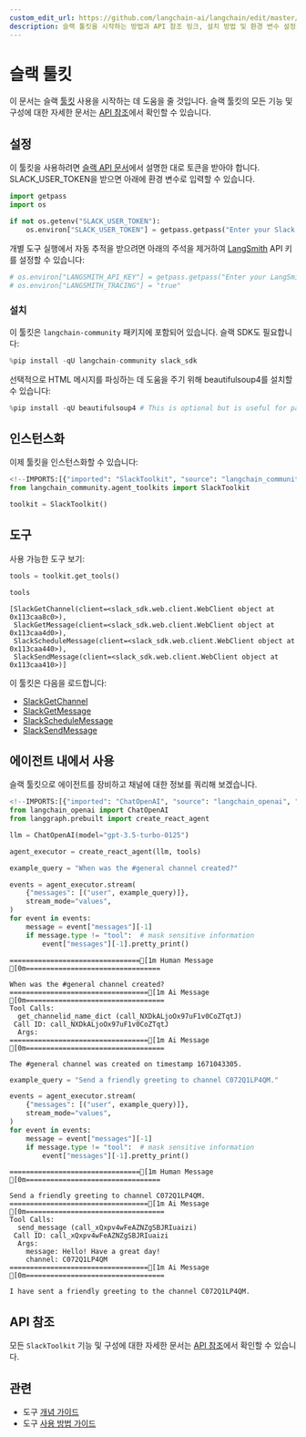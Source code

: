 ```yaml
---
custom_edit_url: https://github.com/langchain-ai/langchain/edit/master/docs/docs/integrations/tools/slack.ipynb
description: 슬랙 툴킷을 시작하는 방법과 API 참조 링크, 설치 방법 및 환경 변수 설정에 대한 정보를 제공합니다.
---
```


# 슬랙 툴킷

이 문서는 슬랙 [툴킷](/docs/concepts/#toolkits) 사용을 시작하는 데 도움을 줄 것입니다. 슬랙 툴킷의 모든 기능 및 구성에 대한 자세한 문서는 [API 참조](https://api.python.langchain.com/en/latest/agent_toolkits/langchain_community.agent_toolkits.slack.toolkit.SlackToolkit.html)에서 확인할 수 있습니다.

## 설정

이 툴킷을 사용하려면 [슬랙 API 문서](https://api.slack.com/tutorials/tracks/getting-a-token)에서 설명한 대로 토큰을 받아야 합니다. SLACK_USER_TOKEN을 받으면 아래에 환경 변수로 입력할 수 있습니다.

```python
import getpass
import os

if not os.getenv("SLACK_USER_TOKEN"):
    os.environ["SLACK_USER_TOKEN"] = getpass.getpass("Enter your Slack user token: ")
```


개별 도구 실행에서 자동 추적을 받으려면 아래의 주석을 제거하여 [LangSmith](https://docs.smith.langchain.com/) API 키를 설정할 수 있습니다:

```python
# os.environ["LANGSMITH_API_KEY"] = getpass.getpass("Enter your LangSmith API key: ")
# os.environ["LANGSMITH_TRACING"] = "true"
```


### 설치

이 툴킷은 `langchain-community` 패키지에 포함되어 있습니다. 슬랙 SDK도 필요합니다:

```python
%pip install -qU langchain-community slack_sdk
```


선택적으로 HTML 메시지를 파싱하는 데 도움을 주기 위해 beautifulsoup4를 설치할 수 있습니다:

```python
%pip install -qU beautifulsoup4 # This is optional but is useful for parsing HTML messages
```


## 인스턴스화

이제 툴킷을 인스턴스화할 수 있습니다:

```python
<!--IMPORTS:[{"imported": "SlackToolkit", "source": "langchain_community.agent_toolkits", "docs": "https://api.python.langchain.com/en/latest/agent_toolkits/langchain_community.agent_toolkits.slack.toolkit.SlackToolkit.html", "title": "Slack Toolkit"}]-->
from langchain_community.agent_toolkits import SlackToolkit

toolkit = SlackToolkit()
```


## 도구

사용 가능한 도구 보기:

```python
tools = toolkit.get_tools()

tools
```


```output
[SlackGetChannel(client=<slack_sdk.web.client.WebClient object at 0x113caa8c0>),
 SlackGetMessage(client=<slack_sdk.web.client.WebClient object at 0x113caa4d0>),
 SlackScheduleMessage(client=<slack_sdk.web.client.WebClient object at 0x113caa440>),
 SlackSendMessage(client=<slack_sdk.web.client.WebClient object at 0x113caa410>)]
```


이 툴킷은 다음을 로드합니다:

- [SlackGetChannel](https://api.python.langchain.com/en/latest/tools/langchain_community.tools.slack.get_channel.SlackGetChannel.html)
- [SlackGetMessage](https://api.python.langchain.com/en/latest/tools/langchain_community.tools.slack.get_message.SlackGetMessage.html)
- [SlackScheduleMessage](https://api.python.langchain.com/en/latest/tools/langchain_community.tools.slack.schedule_message.SlackScheduleMessage.html)
- [SlackSendMessage](https://api.python.langchain.com/en/latest/tools/langchain_community.tools.slack.send_message.SlackSendMessage.html)

## 에이전트 내에서 사용

슬랙 툴킷으로 에이전트를 장비하고 채널에 대한 정보를 쿼리해 보겠습니다.

```python
<!--IMPORTS:[{"imported": "ChatOpenAI", "source": "langchain_openai", "docs": "https://api.python.langchain.com/en/latest/chat_models/langchain_openai.chat_models.base.ChatOpenAI.html", "title": "Slack Toolkit"}]-->
from langchain_openai import ChatOpenAI
from langgraph.prebuilt import create_react_agent

llm = ChatOpenAI(model="gpt-3.5-turbo-0125")

agent_executor = create_react_agent(llm, tools)
```


```python
example_query = "When was the #general channel created?"

events = agent_executor.stream(
    {"messages": [("user", example_query)]},
    stream_mode="values",
)
for event in events:
    message = event["messages"][-1]
    if message.type != "tool":  # mask sensitive information
        event["messages"][-1].pretty_print()
```

```output
================================[1m Human Message [0m=================================

When was the #general channel created?
==================================[1m Ai Message [0m==================================
Tool Calls:
  get_channelid_name_dict (call_NXDkALjoOx97uF1v0CoZTqtJ)
 Call ID: call_NXDkALjoOx97uF1v0CoZTqtJ
  Args:
==================================[1m Ai Message [0m==================================

The #general channel was created on timestamp 1671043305.
```


```python
example_query = "Send a friendly greeting to channel C072Q1LP4QM."

events = agent_executor.stream(
    {"messages": [("user", example_query)]},
    stream_mode="values",
)
for event in events:
    message = event["messages"][-1]
    if message.type != "tool":  # mask sensitive information
        event["messages"][-1].pretty_print()
```

```output
================================[1m Human Message [0m=================================

Send a friendly greeting to channel C072Q1LP4QM.
==================================[1m Ai Message [0m==================================
Tool Calls:
  send_message (call_xQxpv4wFeAZNZgSBJRIuaizi)
 Call ID: call_xQxpv4wFeAZNZgSBJRIuaizi
  Args:
    message: Hello! Have a great day!
    channel: C072Q1LP4QM
==================================[1m Ai Message [0m==================================

I have sent a friendly greeting to the channel C072Q1LP4QM.
```

## API 참조

모든 `SlackToolkit` 기능 및 구성에 대한 자세한 문서는 [API 참조](https://api.python.langchain.com/en/latest/agent_toolkits/langchain_community.agent_toolkits.slack.toolkit.SlackToolkit.html)에서 확인할 수 있습니다.

## 관련

- 도구 [개념 가이드](/docs/concepts/#tools)
- 도구 [사용 방법 가이드](/docs/how_to/#tools)